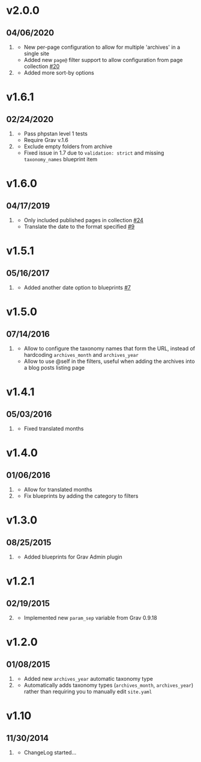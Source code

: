 # v2.0.0
## 04/06/2020

1. [](#new)
    * New per-page configuration to allow for multiple 'archives' in a single site
    * Added new `page@` filter support to allow configuration from page collection [#20](https://github.com/getgrav/grav-plugin-archives/pull/20)
1. [](#improved)
    * Added more sort-by options

# v1.6.1
## 02/24/2020

1. [](#new)
    * Pass phpstan level 1 tests
    * Require Grav v.1.6
1. [](#bugfix)
    * Exclude empty folders from archive
    * Fixed issue in 1.7 due to `validation: strict` and missing `taxonomy_names` blueprint item

# v1.6.0
## 04/17/2019

1. [](#improved)
    * Only included published pages in collection [#24](https://github.com/getgrav/grav-plugin-archives/issues/24)
    * Translate the date to the format specified [#9](https://github.com/getgrav/grav-plugin-archives/pull/9)

# v1.5.1
## 05/16/2017

1. [](#improved)
    * Added another date option to blueprints [#7](https://github.com/getgrav/grav-plugin-archives/pull/7)

# v1.5.0
## 07/14/2016

1. [](#improved)
    * Allow to configure the taxonomy names that form the URL, instead of hardcoding `archives_month` and `archives_year`
    * Allow to use @self in the filters, useful when adding the archives into a blog posts listing page

# v1.4.1
## 05/03/2016

1. [](#bugfix)
    * Fixed translated months

# v1.4.0
## 01/06/2016

1. [](#improved)
    * Allow for translated months
1. [](#bugfix)
    * Fix blueprints by adding the category to filters

# v1.3.0
## 08/25/2015

1. [](#improved)
    * Added blueprints for Grav Admin plugin

# v1.2.1
## 02/19/2015

2. [](#improved)
    * Implemented new `param_sep` variable from Grav 0.9.18

# v1.2.0
## 01/08/2015

1. [](#new)
    * Added new `archives_year` automatic taxonomy type
2. [](#improved)
    * Automatically adds taxonomy types (`archives_month`, `archives_year`) rather than requiring you to manually edit `site.yaml`

# v1.10
## 11/30/2014

1. [](#new)
    * ChangeLog started...
